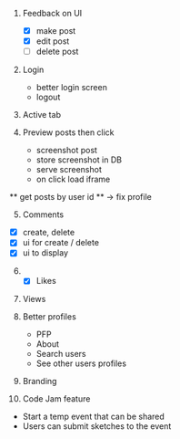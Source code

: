 1. Feedback on UI

   - [x] make post
   - [x] edit post
   - [ ] delete post

2. Login

   - better login screen
   - logout

3. Active tab

4. Preview posts then click

   - screenshot post
   - store screenshot in DB
   - serve screenshot
   - on click load iframe

** get posts by user id ** -> fix profile

5. Comments

- [x] create, delete
- [x] ui for create / delete
- [x] ui to display

6. - [x] Likes

7. Views

8. Better profiles

   - PFP
   - About
   - Search users
   - See other users profiles

9. Branding

10. Code Jam feature

- Start a temp event that can be shared
- Users can submit sketches to the event
